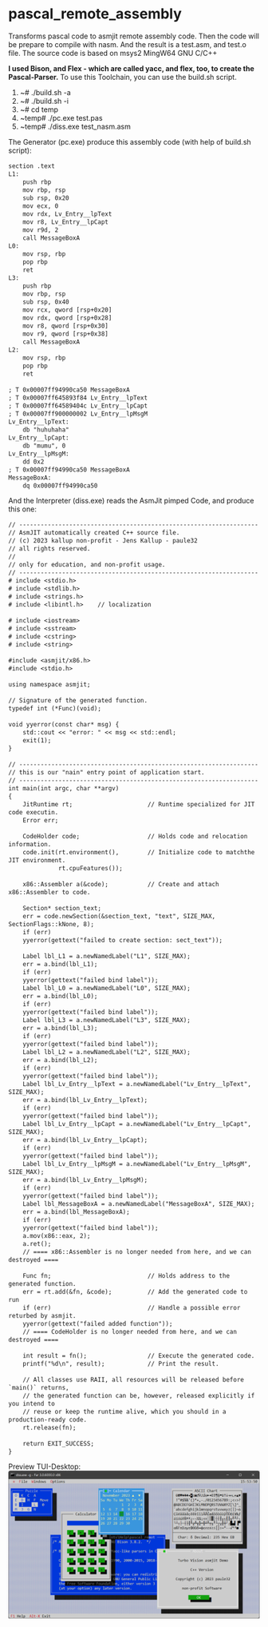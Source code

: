 # pascal_remote_assembly
Transforms pascal code to asmjit remote assembly code. Then the code will be prepare to compile with nasm. And the result is a test.asm, and test.o file.
The source code is based on msys2 MingW64 GNU C/C++

**I used Bison, and Flex - which are called yacc, and flex, too, to create the Pascal-Parser.**
To use this Toolchain, you can use the build.sh script.
1. ~#  ./build.sh -a
2. ~# ./build.sh -i
3. ~# cd temp
4. ~temp# ./pc.exe test.pas
5. ~temp# ./diss.exe test_nasm.asm

The Generator (pc.exe) produce this assembly code (with help of build.sh script):

    section .text
    L1:
        push rbp
        mov rbp, rsp
        sub rsp, 0x20
        mov ecx, 0
        mov rdx, Lv_Entry__lpText
        mov r8, Lv_Entry__lpCapt
        mov r9d, 2
        call MessageBoxA
    L0:
        mov rsp, rbp
        pop rbp
        ret
    L3:
        push rbp
        mov rbp, rsp
        sub rsp, 0x40
        mov rcx, qword [rsp+0x20]
        mov rdx, qword [rsp+0x28]
        mov r8, qword [rsp+0x30]
        mov r9, qword [rsp+0x38]
        call MessageBoxA
    L2:
        mov rsp, rbp
        pop rbp
        ret
    
    ; T 0x00007ff94990ca50 MessageBoxA
    ; T 0x00007ff645893f84 Lv_Entry__lpText
    ; T 0x00007ff64589404c Lv_Entry__lpCapt
    ; T 0x00007ff900000002 Lv_Entry__lpMsgM
    Lv_Entry__lpText:
    	db "huhuhaha"
    Lv_Entry__lpCapt:
    	db "mumu", 0
    Lv_Entry__lpMsgM:
    	dd 0x2 
    ; T 0x00007ff94990ca50 MessageBoxA
    MessageBoxA:
    	dq 0x00007ff94990ca50


And the Interpreter (diss.exe) reads the AsmJit pimped Code, and produce this one:

    // -------------------------------------------------------------------
    // AsmJIT automatically created C++ source file.
    // (c) 2023 kallup non-profit - Jens Kallup - paule32
    // all rights reserved.
    //
    // only for education, and non-profit usage.
    // -------------------------------------------------------------------
    # include <stdio.h>
    # include <stdlib.h>
    # include <strings.h>
    # include <libintl.h>    // localization
    
    # include <iostream>
    # include <sstream>
    # include <cstring>
    # include <string>
    
    #include <asmjit/x86.h>
    #include <stdio.h>
    
    using namespace asmjit;
    
    // Signature of the generated function.
    typedef int (*Func)(void);
    
    void yyerror(const char* msg) {
    	std::cout << "error: " << msg << std::endl;
    	exit(1);
    }
    
    // -------------------------------------------------------------------
    // this is our "nain" entry point of application start.
    // -------------------------------------------------------------------
    int main(int argc, char **argv)
    {
    	JitRuntime rt;                     // Runtime specialized for JIT code executin.
    	Error err;
    
    	CodeHolder code;                   // Holds code and relocation information.
    	code.init(rt.environment(),        // Initialize code to matchthe JIT environment.
    	          rt.cpuFeatures());
    
    	x86::Assembler a(&code);           // Create and attach x86::Assembler to code.
    
    	Section* section_text;
    	err = code.newSection(&section_text, "text", SIZE_MAX, SectionFlags::kNone, 8);
    	if (err)
    	yyerror(gettext("failed to create section: sect_text"));
    
    	Label lbl_L1 = a.newNamedLabel("L1", SIZE_MAX);
    	err = a.bind(lbl_L1);
    	if (err)
    	yyerror(gettext("failed bind label"));
    	Label lbl_L0 = a.newNamedLabel("L0", SIZE_MAX);
    	err = a.bind(lbl_L0);
    	if (err)
    	yyerror(gettext("failed bind label"));
    	Label lbl_L3 = a.newNamedLabel("L3", SIZE_MAX);
    	err = a.bind(lbl_L3);
    	if (err)
    	yyerror(gettext("failed bind label"));
    	Label lbl_L2 = a.newNamedLabel("L2", SIZE_MAX);
    	err = a.bind(lbl_L2);
    	if (err)
    	yyerror(gettext("failed bind label"));
    	Label lbl_Lv_Entry__lpText = a.newNamedLabel("Lv_Entry__lpText", SIZE_MAX);
    	err = a.bind(lbl_Lv_Entry__lpText);
    	if (err)
    	yyerror(gettext("failed bind label"));
    	Label lbl_Lv_Entry__lpCapt = a.newNamedLabel("Lv_Entry__lpCapt", SIZE_MAX);
    	err = a.bind(lbl_Lv_Entry__lpCapt);
    	if (err)
    	yyerror(gettext("failed bind label"));
    	Label lbl_Lv_Entry__lpMsgM = a.newNamedLabel("Lv_Entry__lpMsgM", SIZE_MAX);
    	err = a.bind(lbl_Lv_Entry__lpMsgM);
    	if (err)
    	yyerror(gettext("failed bind label"));
    	Label lbl_MessageBoxA = a.newNamedLabel("MessageBoxA", SIZE_MAX);
    	err = a.bind(lbl_MessageBoxA);
    	if (err)
    	yyerror(gettext("failed bind label"));
    	a.mov(x86::eax, 2);
    	a.ret();
    	// ==== x86::Assembler is no longer needed from here, and we can destroyed ==== 
    
    	Func fn;                           // Holds address to the generated function.
    	err = rt.add(&fn, &code);          // Add the generated code to run
    	if (err)                           // Handle a possible error returbed by asmjit.
    	yyerror(gettext("failed added function"));
    	// ==== CodeHolder is no longer needed from here, and we can destroyed ==== 
    
    	int result = fn();                 // Execute the generated code.
    	printf("%d\n", result);            // Print the result.
    
    	// All classes use RAII, all resources will be released before `main()` returns,
    	// the generated function can be, however, released explicitly if you intend to
    	// reuse or keep the runtime alive, which you should in a production-ready code.
    	rt.release(fn);
    
    	return EXIT_SUCCESS;
    }

Preview TUI-Desktop:
![Preview](img/screen000.png)